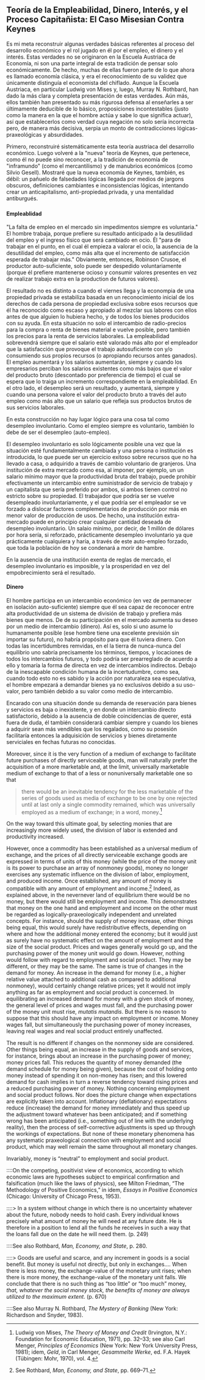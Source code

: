 ## Teoría de la Empleabilidad, Dinero, Interés, y el Proceso Capitañista: El Caso Misesian Contra Keynes

Es mi meta reconstruir algunas verdades básicas referentes al proceso del desarrollo económico y el rol jugado en él por el empleo, el dinero y el interés. Estas verdades no se originaron en la Escuela Austriaca de Economía, ni son una parte integral de esta tradición de pensar solo económicamente. De hecho, muchas de ellas fueron parte de lo que ahora es llamado economía clásica, y era el reconocimiento de su validez que únicamente distinguía el economista del chiflado. Aunque la Escuela Austriaca, en particular Ludwig von Mises y, luego, Murray N. Rothbard, han dado la más clara y completa presentación de estas verdades. Aún más, ellos también han presentado su más rigurosa defensa al enseñarles a ser últimamente deducible de lo básico, proposiciones incontestables (justo como la manera en la que el hombre actúa y sabe lo que significa actuar), así que establecerlos como verdad cuya negación no solo sería incorrecta pero, de manera más decisiva, serpia un monto de contradicciones lógicas-praxeológicas y absurdidades. 

Primero, reconstruiré sistemáticamente esta teoría austriaca del desarrollo económico. Luego volveré a la "nueva" teoría de Keynes, que pertenece, como él no puede sino reconocer, a la tradición de economía de "inframundo" (como el mercantilismo) y de manubrios económicos (como Silvio Gesell). Mostraré que la nueva economía de Keynes, también, es débil: un pañuelo de falsedades lógicas llegada por medios de jargons obscuros, definiciones cambiantes e inconsistencias lógicas, intentando crear un anticapitalismo, anti-propiedad.privada, y una mentalidad antiburgués. 

### 

#### Empleablidad

"La falta de empleo en el mercado sin impedimentos siempre es voluntaria." El hombre trabaja, porque prefiere su resultado anticipado a la desutilidad del empleo y el ingreso físico que será cambiado en ocio. Él "para de trabajar en el punto, en el cual él empieza a valorar el ocio, la ausencia de la desutilidad del empleo, como más alta que el incremento de satisfacción esperada de trabajar más." Obviamente, entonces, Robinson Crusoe, el productor auto-suficiente, solo puede ser despedido voluntariamente (porque él prefiere mantenerse ocioso y consumir valores presentes en vez de realizar trabajo extra en la production de futuros valores).

El resultado no es distinto a cuando el viernes llega y la econompia de una propiedad privada se estabiliza basada en un reconocimiento inicial de los derechos de cada persona de propiedad exclusiva sobre esos recursos que él ha reconocido como escaso y apropiado al mezclar sus labores con ellos antes de que alguien lo hubiera hecho, y de todos los bienes producidos con su ayuda. En esta situación no solo el intercambio de radio-precios para la compra o renta de bienes material e vuelve posible, pero también los precios para la renta de servicios laborales. La empleabilidad sobrevendrá siempre que el salario esté valorado más alto por el empleador que la satisfacción que provoque el trabajo autosuficiente con y/o consumiendo sus propios recursos (o apropiando recursos antes ganados). El empleo aumentará y los salarios aumentarán, siempre y cuando los empresarios perciban los salarios existentes como más bajos que el valor del producto bruto (descontado por preferencia de tiempo) el cual se espera que lo traiga un incremento correspondiente en la empleabilidad. En el otro lado, el desempleo será un resultado, y aumentará, siempre y cuando una persona valore el valor del producto bruto a través del auto empleo como más alto que un salario que refleja sus productos brutos de sus servicios laborales.

En esta construcción no hay lugar lógico para una cosa tal como desempleo involuntario. Como el empleo siempre es voluntario, también lo debe de ser el desempleo (auto-empleo).

El desempleo involuntario es solo lógicamente posible una vez que la situación esté fundamentalmente cambiada y una persona o institución es introducida, lo que puede ser un ejercicio exitoso sobre recursos que no ha llevado a casa, o adquirido a través de cambio voluntario de granjeros. Una institución de extra mercado como esa, al imponer, por ejemplo, un un salario mínimo mayor que la productividad bruta del trabajo, puede prohibir efectivamente un intercambio entre suministrador de servicio de trabajo y un capitalista que sería preferido por ambos, si ambos tienen control no estricto sobre su propiedad. El trabajador que podría ser se vuelve desempleado involuntariamente, y el que podría ser el empleador se ve forzado a dislocar factores complementarios de producción por más en menor valor de producción de usos. De hecho, una institución extra-mercado puede en principio crear cualquier cantidad deseada de desempleo involuntario. Un salaio mínimo, por decir, de 1 millón de dólares por hora sería, si reforzado, prácticamente desempleo involuntario ya que prácticamente cualquiera y haría, a través de este auto-empleo forzado, que toda la población de hoy se condenará a morir de hambre.

En la ausencia de una institución exenta de reglas de mercado, el desempleo involuntario es imposible, y la prosperidad en vez del empobrecimiento será el resultado.

#### Dinero

El hombre participa en un intercambio económico (en vez de permanecer en isolación auto-suficiente) siempre que él sea capaz de reconocer entre alta productividad de un sistema de división de trabajo y prefiera más bienes que menos. De de su participación en el mercado aumenta su deseo por un medio de intercambio (dinero). Así es, solo si uno asume lo humanamente posible (ese hombre tiene una excelente previsión sin importar su futuro), no habría propósito para que él tuviera dinero. Con todas las incertidumbres remvidas, en el la tierra de nunca-nunca del equilibrio uno sabría precisamente los términos, tiempos, y locaciones de todos los intercambios futuros, y todo podría ser prearreglado de acuerdo a ello y tomaría la forma de directa en vez de intercambios indirectos.   Debajo de la inescapable condición humana de la incertudumbre, como sea, cuando todo esto no es sabido y la acción por naturaleza sea especulativa, el hombre empezará a demandar bienes ya no exclusivos debido a su uso-valor, pero también debido a su valor como medio de intercambio.

Encarado con una situación donde su demanda de reservación para bienes y servicios es baja o inexistente, y en donde un intercambio directo satisfactorio, debido a la ausencia de doble coincidencias de querer, está fuera de duda, él también considerará cambiar siempre y cuando los bienes a adquirir sean más vendibles que los regalados, como su posesión facilitaría entonces la adquisición de servicios y bienes diretamente serviciales en fechas futuras no conocidas.

Moreover, since it is the very function of a medium of exchange to facilitate future purchases of directly serviceable goods, man will naturally prefer the acquisition of a more marketable and, at the limit, universally marketable medium of exchange to that of a less or nonuniversally marketable one so that

> there would be an inevitable tendency for the less marketable of the series of goods used as media of exchange to be one by one rejected until at last only a single commodity remained, which was universally employed as a medium of exchange; in a word, money.[^9]

On the way toward this ultimate goal, by selecting monies that are increasingly more widely used, the division of labor is extended and productivity increased.

However, once a commodity has been established as a universal medium of exchange, and the prices of all directly serviceable exchange goods are expressed in terms of units of this money (while the price of the money unit is its power to purchase an array of nonmoney goods), money no longer exercises any systematic influence on the division of labor, employment, and produced income. Once established, any amount of money is compatible with any amount of employment and income.[^10] Indeed, as explained above, in the nevernever land of equilibrium there would be no money, but there would still be employment and income. This demonstrates that money on the one hand and employment and income on the other must be regarded as logically-praxeologically independent and unrelated concepts. For instance, should the supply of money increase, other things being equal, this would surely have redistributive effects, depending on where and how the additional money entered the economy; but it would just as surely have no systematic effect on the amount of employment and the size of the social product. Prices and wages generally would go up, and the purchasing power of the money unit would go down. However, nothing would follow with regard to employment and social product. They may be different, or they may be the same. The same is true of changes in the demand for money. An increase in the demand for money (i.e., a higher relative value attached to additional cash as compared to additional nonmoney), would certainly change relative prices; yet it would not imply anything as far as employment and social product is concerned. In equilibrating an increased demand for money with a given stock of money, the general level of prices and wages must fall, and the purchasing power of the money unit must rise, *mutatis mutandis*. But there is no reason to suppose that this should have any impact on employment or income. Money wages fall, but simultaneously the purchasing power of money increases, leaving real wages and real social product entirely unaffected.

The result is no different if changes on the nonmoney side are considered. Other things being equal, an increase in the supply of goods and services, for instance, brings about an increase in the purchasing power of money; money prices fall. This reduces the quantity of money demanded (the demand schedule for money being given), because the cost of holding onto money instead of spending it on non-money has risen; and this lowered demand for cash implies in turn a reverse tendency toward rising prices and a reduced purchasing power of money. Nothing concerning employment and social product follows. Nor does the picture change when expectations are explicitly taken into account. Inflationary (deflationary) expectations reduce (increase) the demand for money immediately and thus speed up the adjustment toward whatever has been anticipated; and if something wrong has been anticipated (i.e., something out of line with the underlying reality), then the process of self-corrective adjustments is sped up through the workings of expectations. But none of these monetary phenomena has any systematic praxeological connection with employment and social product, which may well remain the same throughout all monetary changes.

Invariably, money is “neutral” to employment and social product.

[^1]: See in particular Ludwig von Mises, *Human Action* (Chicago: Regnery, 1966); Murray N. Rothbard, *Man, Economy, and State* (Los Angeles: Nash, 1970).

[^2]: See on the foundations of economics Ludwig von Mises, *Epistemological Problems of Economics* (New York: New York University Press, 1981); idem, *Theory and History* (Auburn, Ala.: Ludwig von Mises Institute, 1985); idem, *The Ultimate Foundation of Economic Science* (Kansas City: Sheed Andrews and McMeel, 1978); Murray N. Rothbard, *Individualism and the Philosophy of the Social Sciences* (San Francisco: Cato Institute, 1979); Hans-Hermann Hoppe, *Kritik der kausalwissenschaftlichen Sozialforschung. Untersuchugen zur Grundlegung von Soziologie und Ökonomie* (Opladen: Westdeutscher Verlag, 1983); idem, *Praxeology and Economic Science* (Auburn, Ala.: Ludwig von Mises Institute, 1988).

::::On the competing, positivist view of economics, according to which economic laws are hypotheses subject to empirical confirmation and falsification (much like the laws of physics), see Milton Friedman, “The Methodology of Positive Economics,” in idem, *Essays in Positive Economics* (Chicago: University of Chicago Press, 1953).

[^3]: John Maynard Keynes, *The General Theory of Employment, Interest, and Money* (New York: Harcourt, Brace and World, 1964), esp. chap. 23.

[^4]: Mises, *Human Action*, p. 599.

[^5]: Ibid., p. 611.

[^6]: On time preference, see the following section 1.3.

[^7]: The claim that involuntary unemployment is possible in the framework of a private property economy as characterized above is due to an elementary logical-conceptual confusion: It ignores the fact that employment is a two-party affair; i.e., an exchange which, like any voluntary exchange, can only take place if it is deemed *mutually*, *bilaterally* beneficial. It makes no more sense to classify someone as involuntarily unemployed if he cannot find anybody willing to meet his unilaterally fixed demands for employment, than to call a person in search of a wife, a house, or a Mercedes involuntarily wifeless, homeless, or Mercedesless because no one wants to marry him or supply him with a house or a Mercedes *at terms which this person has unilaterally determined as agreeable to him.* Absurdity and contradiction would result if one were to do so. For then one would not only have to accept, as the other side of the same coin, that the boycotting employer, woman, or owner of a house or a Mercedes in turn would have to be regarded as an involuntary *non*employer, *non*wife, or *non*trader of a house or a Mercedes *because his/her unilateral demands had not been met by the wouldbe employee, would-be husband, or would-be house or Mercedes owner just as much as they had not met his*. Moreover, with both the would-be employee as well as the would-be employer classified as involuntarily being what they are because no mutual agreement had been reached between them, to create “voluntary employment” would imply coercing either one or both parties to accept an exchange whose terms one or both of them regard as unacceptable. Hence, to say involuntary unemployment is possible on the unhampered market is to say coercion means voluntariness and voluntariness coercion, which is nonsense.

[^8]: See Mises, *Human Action*, pp. 244–50.

::::> In a system without change in which there is no uncertainty whatever about the future, nobody needs to hold cash. Every individual knows precisely what amount of money he will need at any future date. He is therefore in a position to lend all the funds he receives in such a way that the loans fall due on the date he will need them. (p. 249)

::::See also Rothbard, *Man, Economy, and State*, p. 280.

[^9]: Ludwig von Mises, *The Theory of Money and Credit* (Irvington, N.Y.: Foundation for Economic Education, 1971), pp. 32–33; see also Carl Menger, *Principles of Economics* (New York: New York University Press, 1981); idem, *Geld*, in Carl Menger, *Gesammelte Werke*, ed. F.A. Hayek (Tübingen: Mohr, 1970), vol. 4.

[^10]: See Rothbard, *Man, Economy, and State*, pp. 669–71.

::::> Goods are useful and scarce, and any increment in goods is a social benefit. But money is useful not directly, but only in exchanges…. When there is less money, the exchange-value of the monetary unit rises; when there is more money, the exchange-value of the monetary unit falls. We conclude that there is no such thing as “too little” or “too much” money, *that, whatever the social money stock, the benefits of money are always utilized to the maximum extent*. (p. 670)

::::See also Murray N. Rothbard, *The Mystery of Banking* (New York: Richardson and Snyder, 1983).
